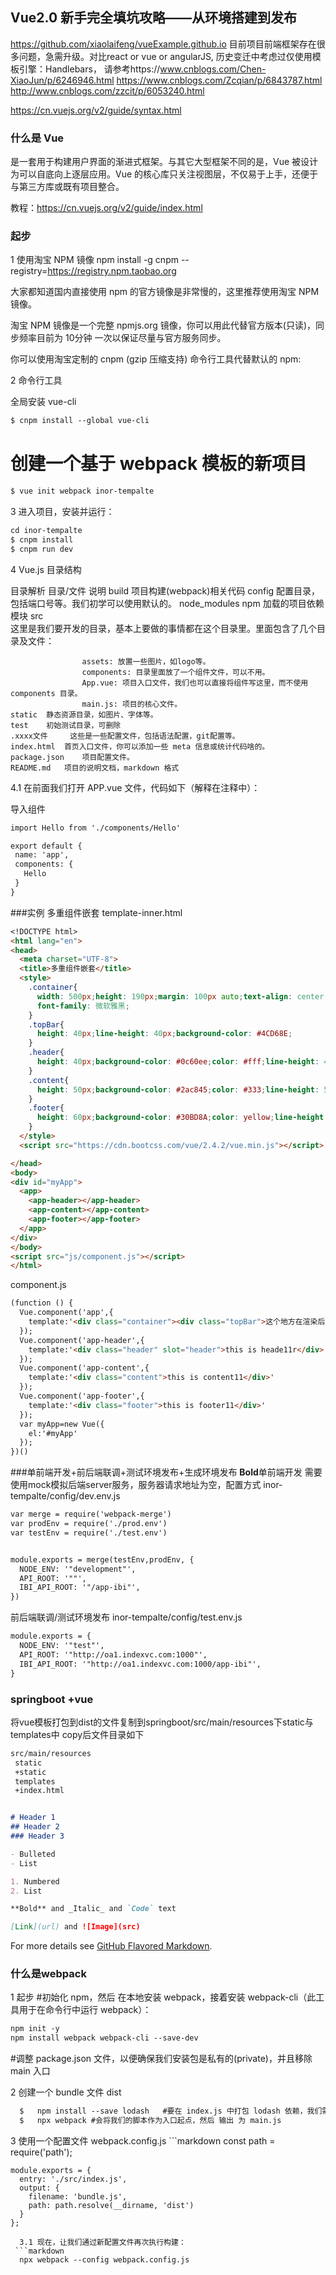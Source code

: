 ## Vue2.0 新手完全填坑攻略——从环境搭建到发布

https://github.com/xiaolaifeng/vueExample.github.io
目前项目前端框架存在很多问题，急需升级。对比react or vue  or angularJS, 历史变迁中考虑过仅使用模板引擎：Handlebars，
请参考https://www.cnblogs.com/Chen-XiaoJun/p/6246946.html
https://www.cnblogs.com/Zcqian/p/6843787.html
http://www.cnblogs.com/zzcit/p/6053240.html

https://cn.vuejs.org/v2/guide/syntax.html

### 什么是 Vue

是一套用于构建用户界面的渐进式框架。与其它大型框架不同的是，Vue 被设计为可以自底向上逐层应用。Vue 的核心库只关注视图层，不仅易于上手，还便于与第三方库或既有项目整合。

教程：https://cn.vuejs.org/v2/guide/index.html
### 起步
1	使用淘宝 NPM 镜像
npm install -g cnpm --registry=https://registry.npm.taobao.org

大家都知道国内直接使用 npm 的官方镜像是非常慢的，这里推荐使用淘宝 NPM 镜像。

淘宝 NPM 镜像是一个完整 npmjs.org 镜像，你可以用此代替官方版本(只读)，同步频率目前为 10分钟 一次以保证尽量与官方服务同步。

你可以使用淘宝定制的 cnpm (gzip 压缩支持) 命令行工具代替默认的 npm:

2	命令行工具

全局安装 vue-cli
```markdown
$ cnpm install --global vue-cli
```

# 创建一个基于 webpack 模板的新项目
```markdown
$ vue init webpack inor-tempalte
```

3	进入项目，安装并运行：
```markdown
cd inor-tempalte
$ cnpm install
$ cnpm run dev
```

4	Vue.js 目录结构

目录解析
目录/文件 	说明
	build 		项目构建(webpack)相关代码
	config 		配置目录，包括端口号等。我们初学可以使用默认的。
	node_modules 	npm 加载的项目依赖模块
	src 	
				这里是我们要开发的目录，基本上要做的事情都在这个目录里。里面包含了几个目录及文件：
				
				    assets: 放置一些图片，如logo等。
				    components: 目录里面放了一个组件文件，可以不用。
				    App.vue: 项目入口文件，我们也可以直接将组件写这里，而不使用 components 目录。
				    main.js: 项目的核心文件。
	static 	静态资源目录，如图片、字体等。
	test 	初始测试目录，可删除
	.xxxx文件 	这些是一些配置文件，包括语法配置，git配置等。
	index.html 	首页入口文件，你可以添加一些 meta 信息或统计代码啥的。
	package.json 	项目配置文件。
	README.md 	项目的说明文档，markdown 格式
	
4.1	 在前面我们打开 APP.vue 文件，代码如下（解释在注释中）：

 导入组件
 ```markdown
import Hello from './components/Hello'
 
export default {
  name: 'app',
  components: {
    Hello
  }
}
 ```
###实例
多重组件嵌套
template-inner.html
```markdown
<!DOCTYPE html>
<html lang="en">
<head>
  <meta charset="UTF-8">
  <title>多重组件嵌套</title>
  <style>
    .container{
      width: 500px;height: 190px;margin: 100px auto;text-align: center;
      font-family: 微软雅黑;
    }
    .topBar{
      height: 40px;line-height: 40px;background-color: #4CD68E;
    }
    .header{
      height: 40px;background-color: #0c60ee;color: #fff;line-height: 40px;
    }
    .content{
      height: 50px;background-color: #2ac845;color: #333;line-height: 50px;
    }
    .footer{
      height: 60px;background-color: #30BD8A;color: yellow;line-height: 60px;
    }
  </style>
  <script src="https://cdn.bootcss.com/vue/2.4.2/vue.min.js"></script>

</head>
<body>
<div id="myApp">
  <app>
    <app-header></app-header>
    <app-content></app-content>
    <app-footer></app-footer>
  </app>
</div>
</body>
<script src="js/component.js"></script>
</html>
```
component.js
```markdown
(function () {
  Vue.component('app',{
    template:'<div class="container"><div class="topBar">这个地方在渲染后不会被占用</div><slot></slot></div>'
  });
  Vue.component('app-header',{
    template:'<div class="header" slot="header">this is heade11r</div>'
  });
  Vue.component('app-content',{
    template:'<div class="content">this is content11</div>'
  });
  Vue.component('app-footer',{
    template:'<div class="footer">this is footer11</div>'
  });
  var myApp=new Vue({
    el:'#myApp'
  });
})()
```

###单前端开发+前后端联调+测试环境发布+生成环境发布
**Bold**单前端开发 需要使用mock模拟后端server服务，服务器请求地址为空，配置方式
inor-tempalte/config/dev.env.js
```markdown
var merge = require('webpack-merge')
var prodEnv = require('./prod.env')
var testEnv = require('./test.env')


module.exports = merge(testEnv,prodEnv, {
  NODE_ENV: '"development"',
  API_ROOT: '""',
  IBI_API_ROOT: '"/app-ibi"',
})

```
前后端联调/测试环境发布
inor-tempalte/config/test.env.js
```markdown
module.exports = {
  NODE_ENV: '"test"',
  API_ROOT: '"http://oa1.indexvc.com:1000"',
  IBI_API_ROOT: '"http://oa1.indexvc.com:1000/app-ibi"',
}

```
### springboot +vue
将vue模板打包到dist的文件复制到springboot/src/main/resources下static与templates中
copy后文件目录如下
```markdown
src/main/resources
 static
 +static
 templates
 +index.html
```
```markdown

# Header 1
## Header 2
### Header 3

- Bulleted
- List

1. Numbered
2. List

**Bold** and _Italic_ and `Code` text

[Link](url) and ![Image](src)
```

For more details see [GitHub Flavored Markdown](https://guides.github.com/features/mastering-markdown/).

### 什么是webpack 
1	起步
#初始化 npm，然后 在本地安装 webpack，接着安装 webpack-cli（此工具用于在命令行中运行 webpack）：
```markdown
npm init -y
npm install webpack webpack-cli --save-dev
```
#调整 package.json 文件，以便确保我们安装包是私有的(private)，并且移除 main 入口

2	创建一个 bundle 文件
	dist
  ```markdown
	$	npm install --save lodash	#要在 index.js 中打包 lodash 依赖，我们需要在本地安装 library：
	$	npx webpack	#会将我们的脚本作为入口起点，然后 输出 为 main.js

  ```
   

3	使用一个配置文件
	webpack.config.js
    ```markdown
	const path = require('path');

	module.exports = {
	  entry: './src/index.js',
	  output: {
	    filename: 'bundle.js',
	    path: path.resolve(__dirname, 'dist')
	  }
	};
  ```
	3.1	现在，让我们通过新配置文件再次执行构建：
   ```markdown
	npx webpack --config webpack.config.js
   ```


